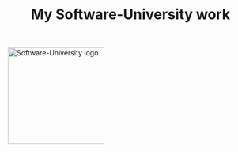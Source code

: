 <h1 style="text-align: center;"><strong>My Software-University work</strong> </h1>
<p>&nbsp;</p>
<p>&nbsp;<img src=" Soft-Uni/inages/Software-University-Logo-blue-horizontal.png" alt="Software-University logo" width="195" height="195" /></p>
